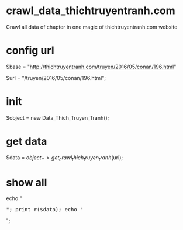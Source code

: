 # crawl_data_thichtruyentranh.com
Crawl all data of chapter in one magic of thichtruyentranh.com website

# config url

$base = "http://thichtruyentranh.com/truyen/2016/05/conan/196.html"

$url = "/truyen/2016/05/conan/196.html";

# init
$object = new Data_Thich_Truyen_Tranh();

# get data
$data = $object->get_crawl_thich_truyen_tranh($url);

# show all
echo "<pre>";
print_r($data);
echo "</pre>";


